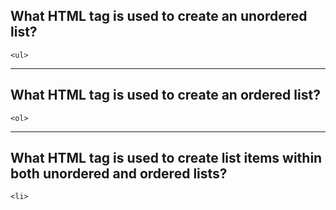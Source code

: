 ## **What HTML tag is used to create an unordered list?**

`<ul>`

---

## **What HTML tag is used to create an ordered list?**

`<ol>`

---

## **What HTML tag is used to create list items within both unordered and ordered lists?**

`<li>`
